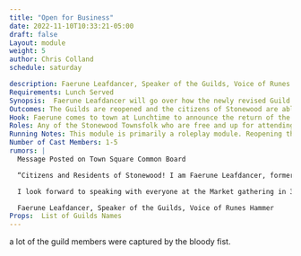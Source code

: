 ```yaml
---
title: "Open for Business"
date: 2022-11-10T10:33:21-05:00
draft: false
Layout: module
weight: 5
author: Chris Colland
schedule: saturday

description: Faerune Leafdancer, Speaker of the Guilds, Voice of Runes Hammer has come to town to announce the reopening of the Guilds of Stonewood! In addition, there have been some additional guilds open to increase trade and prosperity across Stonewood and the greater Elysia during these trying times.
Requirements: Lunch Served
Synopsis:  Faerune Leafdancer will go over how the newly revised Guild structure will work in Stonewood. All names will be read of the new and existing guildmaster of Stonewood, new guilds established, and a huge thank you to the Adventurers for bolstering the spirits of the citizens to spring those who were willing to fight to action in aiding Balor and Magnus to recover the missing Guildmasters. Also the Mausoleum of Fallen Heroes is to be opened as a training ground filled with foes from Stonewood past battles, rumor is a great treasure awaits those who can conquer the final level in one attempt.
Outcomes: The Guilds are reopened and the citizens of Stonewood are able to financial recover from the attacks of the Bloody Fist. Also the Adventurers will be able to access Guild supplies and workshops now
Hook: Faerune comes to town at Lunchtime to announce the return of the Guilds and gathers all in attendance
Roles: Any of the Stonewood Townsfolk who are free and up for attending
Running Notes: This module is primarily a roleplay module. Reopening the Guilds allows the players to interact with them and production to be sold/traded for/requested/scrolls to be rented in Stonewood since this will be a major city in the plotline for years to come in Woodhaven. New guilds have been added to Stonewood to expand them as a trade city and line them up with Elysia more to make it more uniform when the Elysia wide guild system and guild passes come around allowing workshop access. Some of the local NPC guilds will remain NPC ran and controlled but the new and expanded guilds can change over time
Number of Cast Members: 1-5
rumors: |
  Message Posted on Town Square Common Board

  “Citizens and Residents of Stonewood! I am Faerune Leafdancer, formerly of the Stonewood military in my younger days and some of you may know me from my work locally with trade and mercantile. I would like to announce that all Guildmasters that the Bloody Fist had taken from Stonewood have been safely recovered, healed to full health, checked for enslavements, and had their spirits examined to make sure they can return to their duties. In brief, the Guilds of Stonewood will be fully reopened at Noon of this Markets gathering! I will be present to read the list of Guildmasters of the previously established guilds and the newly formed guilds so that we may expand our business ventures as proud Stonewood Dwarves!”

  I look forward to speaking with everyone at the Market gathering in 3 weeks,

  Faerune Leafdancer, Speaker of the Guilds, Voice of Runes Hammer 
Props:  List of Guilds Names
---
```




a lot of the guild members were captured by the bloody fist. 



 

 

